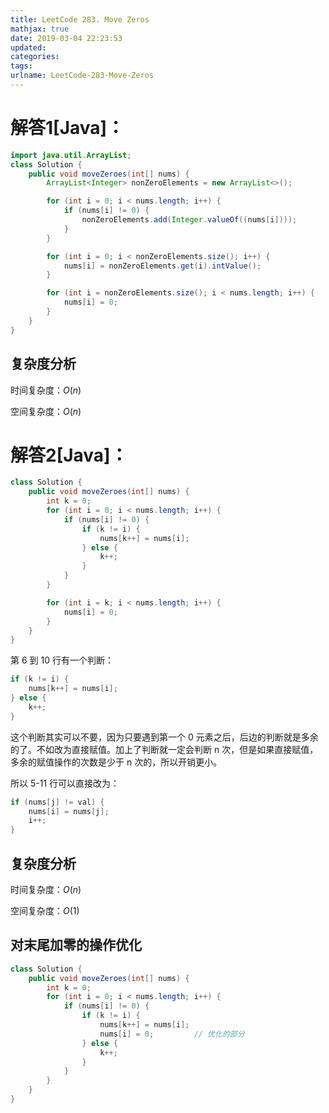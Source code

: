 ```yaml
---
title: LeetCode 283. Move Zeros
mathjax: true
date: 2019-03-04 22:23:53
updated:
categories:
tags:
urlname: LeetCode-283-Move-Zeros
---
```




<!-- more -->

# 解答1[Java]：

```java
import java.util.ArrayList;
class Solution {
    public void moveZeroes(int[] nums) {
        ArrayList<Integer> nonZeroElements = new ArrayList<>();

        for (int i = 0; i < nums.length; i++) {
            if (nums[i] != 0) {
                nonZeroElements.add(Integer.valueOf((nums[i])));
            }
        }

        for (int i = 0; i < nonZeroElements.size(); i++) {
            nums[i] = nonZeroElements.get(i).intValue();
        }

        for (int i = nonZeroElements.size(); i < nums.length; i++) {
            nums[i] = 0;
        }
    }
}
```

## 复杂度分析

时间复杂度：$O(n)$

空间复杂度：$O(n)$

# 解答2[Java]：

```java
class Solution {
    public void moveZeroes(int[] nums) {
        int k = 0;
        for (int i = 0; i < nums.length; i++) {
            if (nums[i] != 0) {
                if (k != i) {
                    nums[k++] = nums[i];
                } else {
                    k++;
                }
            }
        }

        for (int i = k; i < nums.length; i++) {
            nums[i] = 0;
        }
    }
}
```

第 6 到 10 行有一个判断：

```java
if (k != i) {
    nums[k++] = nums[i];
} else {
    k++;
}
```

这个判断其实可以不要，因为只要遇到第一个 0 元素之后，后边的判断就是多余的了。不如改为直接赋值。加上了判断就一定会判断 n 次，但是如果直接赋值，多余的赋值操作的次数是少于 n 次的，所以开销更小。

所以 5-11 行可以直接改为：

```java
if (nums[j] != val) {
    nums[i] = nums[j];
    i++;
}
```

## 复杂度分析

时间复杂度：$O(n)$

空间复杂度：$O(1)​$

## 对末尾加零的操作优化

```java
class Solution {
    public void moveZeroes(int[] nums) {
        int k = 0;
        for (int i = 0; i < nums.length; i++) {
            if (nums[i] != 0) {
                if (k != i) {
                    nums[k++] = nums[i];
                    nums[i] = 0;         // 优化的部分
                } else {
                    k++;
                }
            }
        }
    }
}
```

